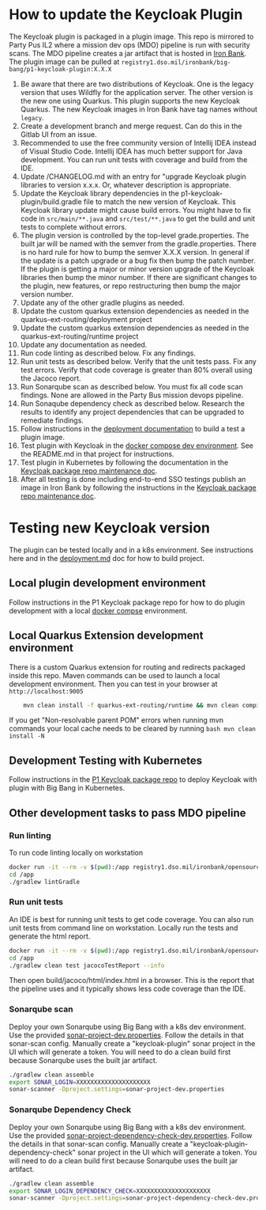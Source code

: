 # How to update the Keycloak Plugin
The Keycloak plugin is packaged in a plugin image. This repo is mirrored to Party Pus IL2 where a mission dev ops (MDO) pipeline is run with security scans. The MDO pipeline creates a jar artifact that is hosted in [Iron Bank](https://ironbank.dso.mil/repomap/details;registry1Path=big-bang%252Fp1-keycloak-plugin). The plugin image can be pulled at `registry1.dso.mil/ironbank/big-bang/p1-keycloak-plugin:X.X.X`
1. Be aware that there are two distributions of Keycloak. One is the legacy version that uses Wildfly for the application server. The other version is the new one using Quarkus. This plugin supports the new Keycloak Quarkus. The new Keycloak images in Iron Bank have tag names without `legacy`.
1. Create a development branch and merge request. Can do this in the Gitlab UI from an issue.
1. Recommended to use the free community version of Intellij IDEA instead of Visual Studio Code. Intellij IDEA has much better support for Java development. You can run unit tests with coverage and build from the IDE.
1. Update /CHANGELOG.md with an entry for "upgrade Keycloak plugin libraries to version x.x.x. Or, whatever description is appropriate.
1. Update the Keycloak library dependencies in the p1-keycloak-plugin/build.gradle file to match the new version of Keycloak. This Keycloak library update might cause build errors. You might have to fix code in `src/main/**.java` and `src/test/**.java` to get the build and unit tests to complete without errors.
1. The plugin version is controlled by the top-level grade.properties. The built jar will be named with the semver from the gradle.properties. There is no hard rule for how to bump the semver X.X.X version. In general if the update is a patch upgrade or a bug fix then bump the patch number. If the plugin is getting a major or minor version upgrade of the Keycloak libraries then bump the minor number. If there are significant changes to the plugin, new features, or repo restructuring then bump the major version number.  
1. Update any of the other gradle plugins as needed.
1. Update the custom quarkus extension dependencies as needed in the quarkus-ext-routing/deployment project
1. Update the custom quarkus extension dependencies as needed in the quarkus-ext-routing/runtime project
1. Update any documentation as needed.
1. Run code linting as described below. Fix any findings.
1. Run unit tests as described below. Verify that the unit tests pass. Fix any test errors. Verify that code coverage is greater than 80% overall using the Jacoco report.
1. Run Sonarqube scan as described below. You must fix all code scan findings. None are allowed in the Party Bus mission devops pipeline.
1. Run Sonaqube dependency check as described below. Research the results to identify any project dependencies that can be upgraded to remediate findings.
1. Follow instructions in the [deployment documentation](./deployment.md) to build a test a plugin image.
1. Test plugin with Keycloak in the [docker compose dev environment](https://repo1.dso.mil/big-bang/product/packages/keycloak/-/tree/main/development). See the README.md in that project for instructions.
1. Test plugin in Kubernetes by following the documentation in the [Keycloak package repo maintenance doc](https://repo1.dso.mil/big-bang/product/packages/keycloak/-/blob/main/docs/DEVELOPMENT_MAINTENANCE.md).
1. After all testing is done including end-to-end SSO testings publish an image in Iron Bank by following the instructions in the [Keycloak package repo maintenance doc](https://repo1.dso.mil/big-bang/product/packages/keycloak/-/blob/main/docs/DEVELOPMENT_MAINTENANCE.md). 

# Testing new Keycloak version
The plugin can be tested locally and in a k8s environment. See instructions here and in the [deployment.md](deployment.md) doc for how to build project. 

## Local plugin development environment
Follow instructions in the P1 Keycloak package repo for how to do plugin development with a local [docker compse](https://repo1.dso.mil/big-bang/product/packages/keycloak/-/tree/main/development) environment.

## Local Quarkus Extension development environment
There is a custom Quarkus extension for routing and redirects packaged inside this repo. Maven commands can be used to launch a local development environment. Then you can test in your browser at `http://localhost:9005`

```bash
    mvn clean install -f quarkus-ext-routing/runtime && mvn clean compile -f quarkus-ext-routing/deployment quarkus:dev -Dquarkus.enforceBuildGoal=false -Dquarkus.profile=quarkusdev
```
If you get "Non-resolvable parent POM" errors when running mvn commands your local cache needs to be cleared by running
    ```bash
    mvn clean install -N
    ```

## Development Testing with Kubernetes
Follow instructions in the [P1 Keycloak package repo](https://repo1.dso.mil/big-bang/product/packages/keycloak/-/blob/main/docs/DEVELOPMENT_MAINTENANCE.md) to deploy Keycloak with plugin with Big Bang in Kubernetes.

## Other development tasks to pass MDO pipeline
### Run linting
To run code linting locally on workstation
```bash
docker run -it --rm -v $(pwd):/app registry1.dso.mil/ironbank/opensource/gradle/gradle-jdk11:7.4.2 bash
cd /app
./gradlew lintGradle
```

### Run unit tests
An IDE is best for running unit tests to get code coverage. You can also run unit tests from command line on workstation.
Locally run the tests and generate the html report.
```bash
docker run -it --rm -v $(pwd):/app registry1.dso.mil/ironbank/opensource/gradle/gradle-jdk11:7.4.2 bash
cd /app
./gradlew clean test jacocoTestReport --info
```
Then open build/jacoco/html/index.html in a browser. This is the report that the pipeline uses and it typically shows less code coverage than the IDE.

### Sonarqube scan
Deploy your own Sonarqube using Big Bang with a k8s dev environment. Use the provided [sonar-project-dev.properties](../sonar-project-dev.properties). Follow the details in that sonar-scan config. Manually create a "keycloak-plugin" sonar project in the UI which will generate a token. You will need to do a clean build first because Sonarqube uses the built jar artifact.
```bash
./gradlew clean assemble
export SONAR_LOGIN=XXXXXXXXXXXXXXXXXXXXX
sonar-scanner -Dproject.settings=sonar-project-dev.properties
```

### Sonarqube Dependency Check
Deploy your own Sonarqube using Big Bang with a k8s dev environment. Use the provided [sonar-project-dependency-check-dev.properties](../sonar-project-dependency-check-dev.properties). Follow the details in that sonar-scan config. Manually create a "keycloak-plugin-dependency-check" sonar project in the UI which will generate a token. You will need to do a clean build first because Sonarqube uses the built jar artifact.
```bash
./gradlew clean assemble
export SONAR_LOGIN_DEPENDENCY_CHECK=XXXXXXXXXXXXXXXXXXXXX
sonar-scanner -Dproject.settings=sonar-project-dependency-check-dev.properties
```